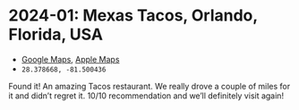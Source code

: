 # 2024-01: Mexas Tacos, Orlando, Florida, USA

<primary-label ref="hospitality"/>
<secondary-label ref="mx"/>

- [Google Maps](https://maps.app.goo.gl/NRRYC1zH3qbTrexC7), [Apple Maps](https://maps.apple.com/?address=8788%20Vineland%20Ave,%20Orlando,%20FL%20%2032821,%20United%20States&auid=6148115923436243646&ll=28.378693,-81.500378&lsp=9902&q=Mexas%20Tacos)
- <code>28.378668, -81.500436</code>

Found it! An amazing Tacos restaurant. We really drove a couple of miles for it and didn’t regret it. 10/10 recommendation and we’ll definitely visit again!
